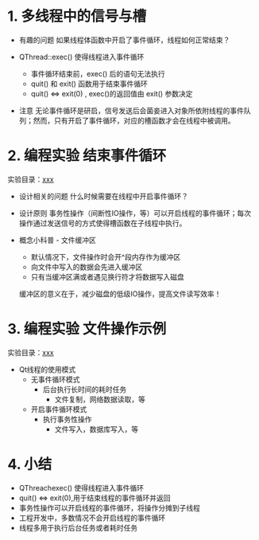 # 1. 多线程中的信号与槽
- 有趣的问题
    如果线程体函数中开启了事件循环，线程如何正常结束？

-  QThread::exec() 使得线程进入事件循环
    - 事件循环结束前，exec() 后的语句无法执行
    - quit() 和 exit() 函数用于结束事件循环
    - quit() ⇔ exit(0) , exec()的返回值甶 exit() 参数决定

- 注意
    无论事件循环是研启，信号发送后会菌妾进入对象所依附线程的事件队列；然而，只有开启了事件循环，对应的槽函数才会在线程中被调用。

# 2. 编程实验 结束事件循环
实验目录：[xxx](vx_attachments\xxx)

- 设计相关的问题
    什么时候需要在线程中开启事件循环？

- 设计原则
    事务性操作（间断性IO操作，等）可以开启线程的事件循环；每次操作通过发送信号的方式使得槽函数在子线程中执行。

- 概念小科普 - 文件缓冲区
    - 默认情况下，文件操作时会开^段内存作为缓冲区
    - 向文件中写入的数据会先进入缓冲区
    - 只有当缓冲区满或者遇见换行符才将数据写入磁盘

    缓冲区的意义在于，减少磁盘的低级IO操作，提高文件读写效率！

# 3. 编程实验 文件操作示例
实验目录：[xxx](vx_attachments\xxx)

- Qt线程的使用模式
    - 无事件循环模式
        - 后台执行长时间的耗时任务
            - 文件复制，网络数据读取，等
    - 开启事件循环模式
        - 执行事务性操作
            - 文件写入，数据库写入，等

# 4. 小结
-  QThreachexec() 使得线程进入事件循环
-  quit()  ⇔ exit(0),用于结束线程的事件循环并返回
- 事务性操作可以开启线程的事件循环，将操作分摊到子线程
- 工程开发中，多数情况不会开启线程的事件循环
- 线程多用于执行后台任务或者耗时任务
